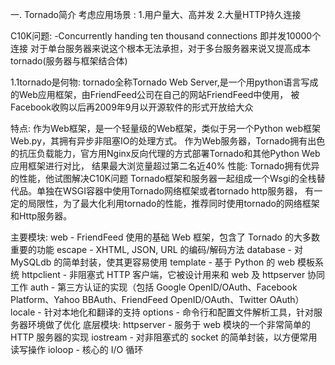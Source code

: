 一. Tornado简介
考虑应用场景 :
    1.用户量大、高并发
    2.大量HTTP持久连接

C10K问题:
    -Concurrently handing ten thousand connections 即并发10000个连接
    对于单台服务器来说这个根本无法承担，对于多台服务器来说又提高成本
tornado(服务器与框架结合体)

1.1tornado是何物:
tornado全称Tornado Web Server,是一个用python语言写成的Web应用框架，由FriendFeed公司在自己的网站FriendFeed中使用，
被Facebook收购以后再2009年9月以开源软件的形式开放给大众

特点:
    作为Web框架，是一个轻量级的Web框架，类似于另一个Python web框架Web.py，其拥有异步非阻塞IO的处理方式。
    作为Web服务器，Tornado拥有出色的抗压负载能力，官方用Nginx反向代理的方式部署Tornado和其他Python Web应用框架进行对比，
    结果最大浏览量超过第二名近40%
性能:
    Tornado拥有优异的性能，他试图解决C10K问题
    Tornado框架和服务器一起组成一个Wsgi的全栈替代品。单独在WSGI容器中使用Tornado网络框架或者tornado http服务器，
    有一定的局限性，为了最大化利用tornado的性能，推荐同时使用tornado的网络框架和Http服务器。

主要模块:
    web - FriendFeed 使用的基础 Web 框架，包含了 Tornado 的大多数重要的功能
    escape - XHTML, JSON, URL 的编码/解码方法
    database - 对 MySQLdb 的简单封装，使其更容易使用
    template - 基于 Python 的 web 模板系统
    httpclient - 非阻塞式 HTTP 客户端，它被设计用来和 web 及 httpserver 协同工作
    auth - 第三方认证的实现（包括 Google OpenID/OAuth、Facebook Platform、Yahoo BBAuth、FriendFeed OpenID/OAuth、Twitter        OAuth）
    locale - 针对本地化和翻译的支持
    options - 命令行和配置文件解析工具，针对服务器环境做了优化
底层模块:
    httpserver - 服务于 web 模块的一个非常简单的 HTTP 服务器的实现
    iostream - 对非阻塞式的 socket 的简单封装，以方便常用读写操作
    ioloop - 核心的 I/O 循环